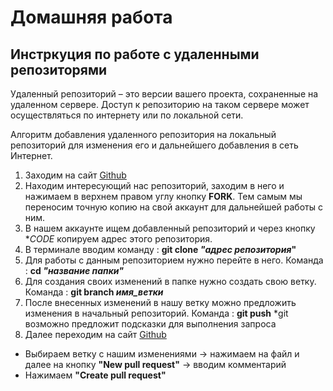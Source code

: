 # Домашняя работа 
## Инстркуция по работе с удаленными репозиторями
Удаленный репозиторий – это версии вашего проекта, сохраненные на удаленном сервере. Доступ к репозиторию на таком сервере может осуществляться по интернету или по локальной сети.

Алгоритм добавления удаленного репозитория на локальный репозиторий для изменения его и дальнейшего добавления в сеть Интернет.

1. Заходим на сайт [Github](https://github.com/)
2. Находим интересующий нас репозиторий, заходим в него и нажимаем в верхнем правом углу кнопку **FORK**.
Тем самым мы переносим точную копию на свой аккаунт для дальнейшей работы с ним. 
3. В нашем аккаунте ищем добавленный репозиторий и через кнопку **CODE* копируем адрес этого репозитория. 
4. В терминале вводим команду : **git clone _"адрес репозитория_"**
5. Для работы с данным репозиторием нужно перейте в него. Команда : **cd _"название папки"_**
6. Для создания своих изменений в папке нужно создать свою ветку. Команда : **git branch _имя_ветки_** 
7. После внесенных изменений в нашу ветку можно предложить изменения в начальный репозиторий. Команда : **git push**
*git возможно предложит подсказки для выполнения запроса
8. Далее переходим на сайт [Github](https://github.com/)
- Выбираем ветку с нашим изменениями -> нажимаем на файл и далее на кнопку **"New pull request"** -> вводим комментарий 
- Нажимаем **"Create pull request"**